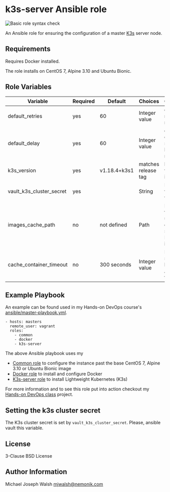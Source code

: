 # k3s-server Ansible role

![Basic role syntax check](https://github.com/nemonik/k3s-server-role/workflows/Basic%20role%20syntax%20check/badge.svg)

An Ansible role for ensuring the configuration of a master [K3s](https://k3s.io/) server node.

## Requirements

Requires Docker installed.

The role installs on CentOS 7, Alpine 3.10 and Ubuntu Bionic.

## Role Variables

| Variable                 | Required | Default               | Choices             | Comments                                         |
|--------------------------|----------|-----------------------|---------------------|--------------------------------------------------|
| default_retries          | yes      | 60                    | Integer value       | default number of retries                        |
| default_delay            | yes      | 60                    | Integer value       | default delay in seconds between retries         |
| k3s_version              | yes      | v1.18.4+k3s1          | matches release tag | k3s version to install                           |
| vault_k3s_cluster_secret | yes      |                       | String              | Please, set via Ansible vault                    |
| images_cache_path        | no       | not defined           | Path                | Path to folder used to cache saved Docker images |            
| cache_container_timeout  | no       | 300 seconds           | Integer value       | Number of seconds before Ansible times out  |

## Example Playbook

An example can be found used in my Hands-on DevOps course's [ansible/master-playbook.yml](https://github.com/nemonik/hands-on-DevOps/blob/master/ansible/master-playbook.yml).

```
- hosts: masters
  remote_user: vagrant
  roles:
    - common
    - docker
    - k3s-server
```

The above Ansible playbook uses my

- [Common role](https://github.com/nemonik/common-role) to configure the instance past the base CentOS 7, Alpine 3.10 or Ubuntu Bionic image
- [Docker role](https://github.com/nemonik/docker-role) to install and configure Docker
- [K3s-server role](https://github.com/nemonik/k3s-server-role) to install Lightweight Kubernetes (K3s)

For more information and to see this role put into action checkout my [Hands-on DevOps class](https://github.com/nemonik/hands-on-DevOps) project.

## Setting the k3s cluster secret

The K3s cluster secret is set by `vault_k3s_cluster_secret`.  Please, ansible vault this variable.

## License

3-Clause BSD License

## Author Information

Michael Joseph Walsh <mjwalsh@nemonik.com>
